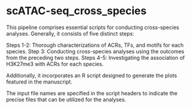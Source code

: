# scATAC-seq_cross_species

This pipeline comprises essential scripts for conducting cross-species analyses. Generally, it consists of five distinct steps:

Steps 1-2: Thorough characterizations of ACRs, TFs, and motifs for each species.
Step 3: Conducting cross-species analyses using the outcomes from the preceding two steps.
Steps 4-5: Investigating the association of H3K27me3 with ACRs for each species.

Additionally, it incorporates an R script designed to generate the plots featured in the manuscript.

The input file names are specified in the script headers to indicate the precise files that can be utilized for the analyses.
